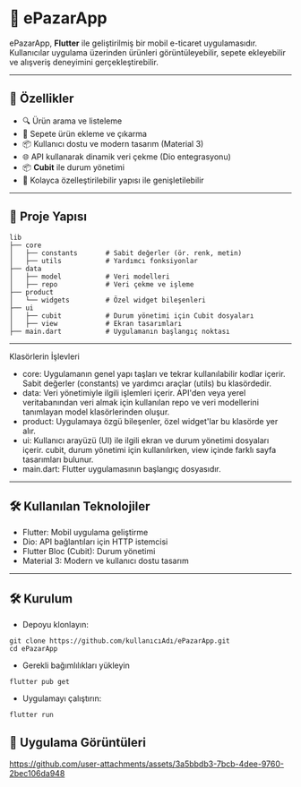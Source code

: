 # 📱 ePazarApp  

ePazarApp, **Flutter** ile geliştirilmiş bir mobil e-ticaret uygulamasıdır. Kullanıcılar uygulama üzerinden ürünleri görüntüleyebilir, sepete ekleyebilir ve alışveriş deneyimini gerçekleştirebilir.  

---

## 🚀 Özellikler

- 🔍 Ürün arama ve listeleme  
- 🛒 Sepete ürün ekleme ve çıkarma  
- 📦 Kullanıcı dostu ve modern tasarım (Material 3)  
- 🌐 API kullanarak dinamik veri çekme (Dio entegrasyonu)  
- 📦 **Cubit** ile durum yönetimi  
- 🌟 Kolayca özelleştirilebilir yapısı ile genişletilebilir  

---

## 📂 Proje Yapısı

```plaintext
lib
├── core
│   ├── constants       # Sabit değerler (ör. renk, metin)
│   ├── utils           # Yardımcı fonksiyonlar
├── data
│   ├── model           # Veri modelleri
│   ├── repo            # Veri çekme ve işleme
├── product
│   └── widgets         # Özel widget bileşenleri
├── ui
│   ├── cubit           # Durum yönetimi için Cubit dosyaları
│   ├── view            # Ekran tasarımları
├── main.dart           # Uygulamanın başlangıç noktası
```
---

Klasörlerin İşlevleri
- core: Uygulamanın genel yapı taşları ve tekrar kullanılabilir kodlar içerir. Sabit değerler (constants) ve yardımcı araçlar (utils) bu klasördedir.
- data: Veri yönetimiyle ilgili işlemleri içerir. API'den veya yerel veritabanından veri almak için kullanılan repo ve veri modellerini tanımlayan model klasörlerinden oluşur.
- product: Uygulamaya özgü bileşenler, özel widget'lar bu klasörde yer alır.
- ui: Kullanıcı arayüzü (UI) ile ilgili ekran ve durum yönetimi dosyaları içerir. cubit, durum yönetimi için kullanılırken, view içinde farklı sayfa tasarımları bulunur.
- main.dart: Flutter uygulamasının başlangıç dosyasıdır.

---

## 🛠️ Kullanılan Teknolojiler
- Flutter: Mobil uygulama geliştirme
- Dio: API bağlantıları için HTTP istemcisi
- Flutter Bloc (Cubit): Durum yönetimi
- Material 3: Modern ve kullanıcı dostu tasarım

---

## 🛠️ Kurulum

- Depoyu klonlayın:
```plaintext
git clone https://github.com/kullanıcıAdı/ePazarApp.git
cd ePazarApp
```

- Gerekli bağımlılıkları yükleyin
```plaintext
flutter pub get
```

- Uygulamayı çalıştırın:
```plaintext
flutter run
```
## 🎥 Uygulama Görüntüleri


https://github.com/user-attachments/assets/3a5bbdb3-7bcb-4dee-9760-2bec106da948


